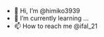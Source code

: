 - 👋 Hi, I’m @himiko3939
- 🌱 I’m currently learning ...
- 📫 How to reach me @ifal_21


<!---
himiko3939/himiko3939 is a ✨ special ✨ repository because its `README.md` (this file) appears on your GitHub profile.
You can click the Preview link to take a look at your changes.
--->
